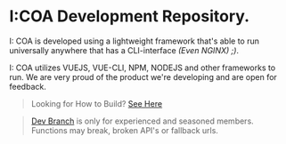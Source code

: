 # I:COA Development Repository.

I: COA is developed using a lightweight framework that's able to run universally anywhere that has a CLI-interface *(Even NGINX) ;)*.

I: COA utilizes VUEJS, VUE-CLI, NPM, NODEJS and other frameworks to run. We are very proud of the product we're developing and are open for feedback.



> Looking for How to Build? [See Here](https://github.com/Indiana-Crossroads-Of-America/indiana-crossroads-of-america/wiki)

> [Dev Branch](https://github.com/Indiana-Crossroads-Of-America/website/tree/development) is only for experienced and seasoned members. Functions may break, broken API's or fallback urls. 
